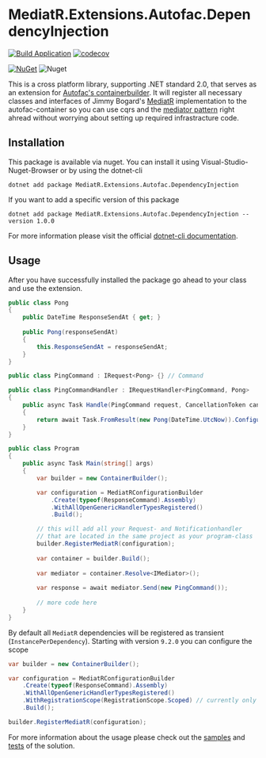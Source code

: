 # MediatR.Extensions.Autofac.DependencyInjection

[![Build Application](https://github.com/alsami/MediatR.Extensions.Autofac.DependencyInjection/actions/workflows/push.yml/badge.svg?branch=main&event=push)](https://github.com/alsami/MediatR.Extensions.Autofac.DependencyInjection/actions/workflows/push.yml)
[![codecov](https://codecov.io/gh/alsami/MediatR.Extensions.Autofac.DependencyInjection/branch/master/graph/badge.svg)](https://codecov.io/gh/alsami/MediatR.Extensions.Autofac.DependencyInjection)

[![NuGet](https://img.shields.io/nuget/vpre/MediatR.Extensions.Autofac.DependencyInjection.svg)](https://www.nuget.org/packages/MediatR.Extensions.Autofac.DependencyInjection)
![Nuget](https://img.shields.io/nuget/dt/MediatR.Extensions.Autofac.DependencyInjection)

This is a cross platform library, supporting .NET standard 2.0, that serves as an extension for [Autofac's containerbuilder](https://autofac.org/).
It will register all necessary classes and interfaces of Jimmy Bogard's [MediatR](https://github.com/jbogard/MediatR) implementation to the autofac-container 
so you can use cqrs and the [mediator pattern](https://sourcemaking.com/design_patterns/mediator) right ahread without worrying about setting up required infrastracture code.

## Installation

This package is available via nuget. You can install it using Visual-Studio-Nuget-Browser or by using the dotnet-cli

```
dotnet add package MediatR.Extensions.Autofac.DependencyInjection
```

If you want to add a specific version of this package

```
dotnet add package MediatR.Extensions.Autofac.DependencyInjection --version 1.0.0
```

For more information please visit the official [dotnet-cli documentation](https://docs.microsoft.com/en-us/dotnet/core/tools/dotnet-add-package).

## Usage

After you have successfully installed the package go ahead to your class and use the extension.

```c#
public class Pong 
{
    public DateTime ResponseSendAt { get; }
    
    public Pong(responseSendAt)
    {
        this.ResponseSendAt = responseSendAt;
    }
}

public class PingCommand : IRequest<Pong> {} // Command

public class PingCommandHandler : IRequestHandler<PingCommand, Pong>
{
    public async Task Handle(PingCommand request, CancellationToken cancellationToken) 
    {
        return await Task.FromResult(new Pong(DateTime.UtcNow)).ConfigureAwait(false);
    } 
}

public class Program 
{
    public async Task Main(string[] args)
    {
        var builder = new ContainerBuilder();

        var configuration = MediatRConfigurationBuilder
            .Create(typeof(ResponseCommand).Assembly)
            .WithAllOpenGenericHandlerTypesRegistered()
            .Build();

        // this will add all your Request- and Notificationhandler
        // that are located in the same project as your program-class
        builder.RegisterMediatR(configuration);
        
        var container = builder.Build();
        
        var mediator = container.Resolve<IMediator>();
        
        var response = await mediator.Send(new PingCommand());
        
        // more code here
    }
}
```

By default all `MediatR` dependencies will be registered as transient (`InstancePerDependency`). Starting with version `9.2.0` you can configure the scope

```csharp
var builder = new ContainerBuilder();

var configuration = MediatRConfigurationBuilder
    .Create(typeof(ResponseCommand).Assembly)
    .WithAllOpenGenericHandlerTypesRegistered()
    .WithRegistrationScope(RegistrationScope.Scoped) // currently only supported values are `Transient` and `Scoped`
    .Build();

builder.RegisterMediatR(configuration);
```

For more information about the usage please check out the [samples](https://github.com/alsami/MediatR.Extensions.Autofac.DependencyInjection/tree/main/samples) and [tests](https://github.com/alsami/MediatR.Extensions.Autofac.DependencyInjection/tree/main/test) of the solution.
